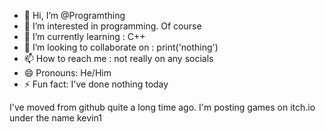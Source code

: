 - 👋 Hi, I’m @Programthing
- 👀 I’m interested in programming. Of course
- 🌱 I’m currently learning : C++
- 💞️ I’m looking to collaborate on : print('nothing')
- 📫 How to reach me : not really on any socials
- 😄 Pronouns: He/Him
- ⚡ Fun fact: I've done nothing today

I've moved from github quite a long time ago. I'm posting games on itch.io under the name kevin1
